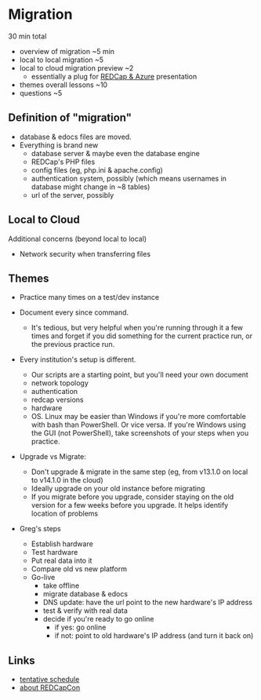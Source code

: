 Migration
=================

30 min total

* overview of migration ~5 min
* local to local migration ~5
* local to cloud migration preview ~2
  * essentially a plug for [REDCap & Azure](https://redcap.vanderbilt.edu/surveys/?__report=RPK8CL8NETYCXEYK) presentation
* themes overall lessons ~10
* questions ~5

Definition of "migration"
---------

* database & edocs files are moved.
* Everything is brand new
  * database server & maybe even the database engine
  * REDCap's PHP files
  * config files (eg, php.ini & apache.config)
  * authentication system, possibly (which means usernames in database might change in ~8 tables)
  * url of the server, possibly

Local to Cloud
-------------

Additional concerns (beyond local to local)

* Network security when transferring files

Themes
-------------

* Practice many times on a test/dev instance
* Document every since command.
  * It's tedious, but very helpful when you're running through it a few times and forget if you did something for the current practice run, or the previous practice run.
* Every institution's setup is different.
  * Our scripts are a starting point, but you'll need your own document
  * network topology
  * authentication
  * redcap versions
  * hardware
  * OS.  Linux may be easier than Windows if you're more comfortable with bash than PowerShell.  Or vice versa.  If you're Windows using the GUI (not PowerShell), take screenshots of your steps when you practice.
* Upgrade vs Migrate:
  * Don't upgrade & migrate in the same step (eg, from v13.1.0 on local to v14.1.0 in the cloud)
  * Ideally upgrade on your old instance before migrating
  * If you migrate before you upgrade, consider staying on the old version for a few weeks before you upgrade.  It helps identify location of problems

* Greg's steps
  * Establish hardware
  * Test hardware
  * Put real data into it
  * Compare old vs new platform
  * Go-live
    * take offline
    * migrate database & edocs
    * DNS update: have the url point to the new hardware's IP address
    * test & verify with real data
    * decide if you're ready to go online
      * if yes: go online
      * if not: point to old hardware's IP address (and turn it back on)

Links
---------

* [tentative schedule](https://redcap.vanderbilt.edu/surveys/?__report=RPK8CL8NETYCXEYK)
* [about REDCapCon](https://projectredcap.org/about/redcapcon/)
